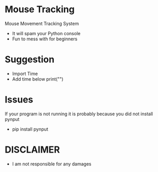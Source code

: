 # Mouse Tracking
Mouse Movement Tracking System
- It will spam your Python console
- Fun to mess with for beginners

# Suggestion
- Import Time
- Add time below print("")

# Issues
If your program is not running it is probably because you did not install pynput
- pip install pynput

# DISCLAIMER
- I am not responsible for any damages
